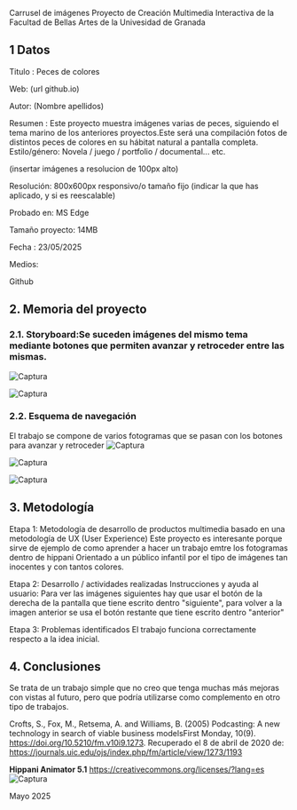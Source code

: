 Carrusel de imágenes
Proyecto de Creación Multimedia Interactiva de la Facultad de Bellas Artes de la Univesidad de Granada

## 1 Datos
Titulo : Peces de colores

Web: (url github.io)

Autor: (Nombre apellidos)

Resumen : Este proyecto muestra imágenes varias de peces, siguiendo el tema marino de los anteriores proyectos.Este será una compilación fotos de distintos peces de colores en su hábitat natural a pantalla completa.
Estilo/género: Novela / juego / portfolio / documental... etc.

(insertar imágenes a resolucion de 100px alto)

Resolución: 800x600px responsivo/o tamaño fijo (indicar la que has aplicado, y si es reescalable)

Probado en: MS Edge

Tamaño proyecto: 14MB

Fecha : 23/05/2025

Medios:

Github

## 2. Memoria del proyecto
### 2.1. Storyboard:Se suceden imágenes del mismo tema mediante botones que permiten avanzar y retroceder entre las mismas.

![Captura](https://github.com/user-attachments/assets/a2ffbabd-4bd7-42ba-9d6a-6daa3d155daf)

![Captura](https://github.com/user-attachments/assets/6344878d-e87c-4518-ab45-c5c9d13ff3b6)

### 2.2. Esquema de navegación
El trabajo se compone de varios fotogramas que se pasan con los botones para avanzar y retroceder
![Captura](https://github.com/user-attachments/assets/81cf3178-73d2-4bc6-a8b8-4c1ebde3c828)

![Captura](https://github.com/user-attachments/assets/b63dd6b5-2ec1-4ca1-9a12-bbb734944d2e)

![Captura](https://github.com/user-attachments/assets/fc4d5264-0617-47f5-bfd3-d59be7baae11)

## 3. Metodología

Etapa 1: Metodología de desarrollo de productos multimedia basado en una metodología de UX (User Experience)
Este proyecto es interesante porque sirve de ejemplo de como aprender a hacer un trabajo emtre los fotogramas dentro de hippani
Orientado a un público infantil por el tipo de imágenes tan inocentes y con tantos colores.

Etapa 2: Desarrollo / actividades realizadas
Instrucciones y ayuda al usuario:
Para ver las imágenes siguientes hay que usar el botón de la derecha de la pantalla que tiene escrito dentro "siguiente", para volver a la imagen anterior se usa el botón restante que tiene escrito dentro "anterior"

Etapa 3: Problemas identificados
El trabajo funciona correctamente respecto a la idea inicial.

## 4. Conclusiones
Se trata de un trabajo simple que no creo que tenga muchas más mejoras con vistas al futuro, pero que podría utilizarse como complemento en otro tipo de trabajos.

Crofts, S., Fox, M., Retsema, A. and Williams, B. (2005) Podcasting: A new technology in search of viable business modelsFirst Monday, 10(9). https://doi.org/10.5210/fm.v10i9.1273. Recuperado el 8 de abril de 2020 de: https://journals.uic.edu/ojs/index.php/fm/article/view/1273/1193


**Hippani Animator 5.1**
https://creativecommons.org/licenses/?lang=es
![Captura](https://github.com/user-attachments/assets/a0cd5cbc-5d3b-4509-8820-df70f691f6f7)

Mayo 2025
